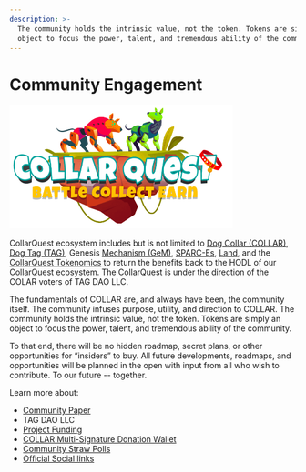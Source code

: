 ```yaml
---
description: >-
  The community holds the intrinsic value, not the token. Tokens are simply an
  object to focus the power, talent, and tremendous ability of the community.
---
```


# Community Engagement

![CollarQuest a Metaverse Play2Earn Ecosystem](../../.gitbook/assets/CollarQuest-SM.png)

CollarQuest ecosystem includes but is not limited to [Dog Collar (COLLAR)](../../tokenomics/tokenomics/dog-collar-collar.md), [Dog Tag (TAG)](../../tokenomics/tokenomics/dog-tag/), Genesis [Mechanism (GeM)](../../tokenomics/tokenomics/genesis-mechanism-gem.md), [SPARC-Es](../../tokenomics/tokenomics/collarquest-sparc-e.md), [Land](../../tokenomics/tokenomics/collarquest-land.md), and the [CollarQuest Tokenomics](broken-reference) to return the benefits back to the HODL of our CollarQuest ecosystem.  The CollarQuest is under the direction of the COLAR voters of TAG DAO LLC.

The fundamentals of COLLAR are, and always have been, the community itself. The community infuses purpose, utility, and direction to COLLAR. The community holds the intrinsic value, not the token. Tokens are simply an object to focus the power, talent, and tremendous ability of the community.

To that end, there will be no hidden roadmap, secret plans, or other opportunities for “insiders” to buy. All future developments, roadmaps, and opportunities will be planned in the open with input from all who wish to contribute. To our future -- together.

Learn more about:

* [Community Paper](../../community-paper-cp/community-paper-cp/community-paper-cp-1.4.md)
* TAG DAO LLC
* [Project Funding](../../financial-oversight/financial-oversight/project-funding-1.md)
* [COLLAR Multi-Signature Donation Wallet](../../financial-oversight/financial-oversight/multi-signature-donation-wallet.md)
* [Community Straw Polls](community-straw-polls.md)
* [Official Social links](dog-collar-offical-social-links.md)
